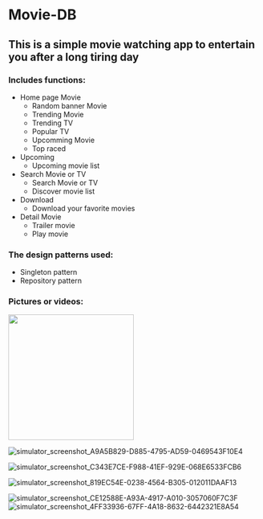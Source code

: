 # Movie-DB
## This is a simple movie watching app to entertain you after a long tiring day
### Includes functions:
- Home page Movie
    + Random banner Movie
    + Trending Movie
    + Trending TV
    + Popular TV
    + Upcomming Movie
    + Top raced
- Upcoming
    + Upcoming movie list
- Search Movie or TV
    + Search Movie or TV
    + Discover movie list
- Download
    + Download your favorite movies
- Detail Movie 
    + Trailer movie
    + Play movie

### The design patterns used: 
- Singleton pattern
- Repository pattern

### Pictures or videos:
<img src = "https://user-images.githubusercontent.com/56188558/217025914-677d6be4-d7d9-476f-9171-31a84b3deae2.png" width="250">

![simulator_screenshot_A9A5B829-D885-4795-AD59-0469543F10E4](https://user-images.githubusercontent.com/56188558/217026132-56eec3da-a352-419f-b316-15645d1941a8.png)

![simulator_screenshot_C343E7CE-F988-41EF-929E-068E6533FCB6](https://user-images.githubusercontent.com/56188558/217027104-02e0004e-cbd9-453b-bc74-41c79de97a53.png)

![simulator_screenshot_819EC54E-0238-4564-B305-012011DAAF13](https://user-images.githubusercontent.com/56188558/217026237-d1fdbfee-715a-4a4c-8498-b6abf9eefa18.png)

![simulator_screenshot_CE12588E-A93A-4917-A010-3057060F7C3F](https://user-images.githubusercontent.com/56188558/217026283-5c0c29bb-67a3-4d1f-99f4-abe3b9065c08.png)![simulator_screenshot_4FF33936-67FF-4A18-8632-6442321E8A54](https://user-images.githubusercontent.com/56188558/217026351-17cf704b-422c-42f6-8815-56b9f7510f2c.png)







